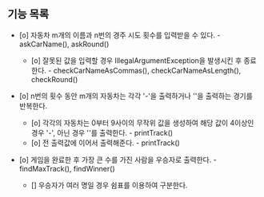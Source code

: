 ## 기능 목록

- [o] 자동차 m개의 이름과 n번의 경주 시도 횟수를 입력받을 수 있다. - askCarName(), askRound()
  - [o] 잘못된 값을 입력할 경우 IllegalArgumentException을 발생시킨 후 종료한다. - checkCarNameAsCommas(), checkCarNameAsLength(), checkRound() 

- [o] n번의 횟수 동안 m개의 자동차는 각각 '-'을 출력하거나 ''을 출력하는 경기를 반복한다.
  - [o] 각각의 자동차는 0부터 9사이의 무작위 값을 생성하여 해당 값이 4이상인 경우 '-', 아닌 경우 ''를 출력한다. - printTrack()
  - [o] 전 출력값에 이어서 출력해준다. - printTrack()

- [o] 게임을 완료한 후 가장 큰 수를 가진 사람을 우승자로 출력한다. - findMaxTrack(), findWinner()
  - [] 우승자가 여러 명일 경우 쉼표를 이용하여 구분한다.